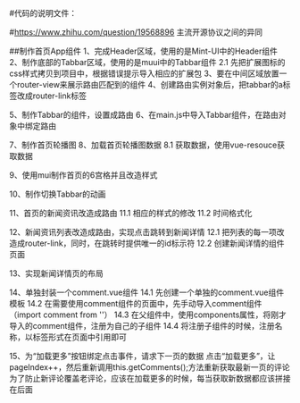 #代码的说明文件：

#https://www.zhihu.com/question/19568896 主流开源协议之间的异同


##制作首页App组件
1、完成Header区域，使用的是Mint-UI中的Header组件
2、制作底部的Tabbar区域，使用的是muui中的Tabbar组件
   2.1  先把扩展图标的css样式拷贝到项目中，根据错误提示导入相应的扩展包
3、要在中间区域放置一个router-view来展示路由匹配到的组件
4、创建路由实例对象后，把tabbar的a标签改成router-link标签

5、制作Tabbar的组件，设置成路由
6、在main.js中导入Tabbar组件，在路由对象中绑定路由

7、制作首页轮播图
8、加载首页轮播图数据
  8.1  获取数据，使用vue-resouce获取数据

9、使用mui制作首页的6宫格并且改造样式

10、制作切换Tabbar的动画



11、首页的新闻资讯改造成路由
  11.1 相应的样式的修改
  11.2 时间格式化

12、新闻资讯列表改造成路由，实现点击跳转到新闻详情
  12.1 把列表的每一项改造成router-link，同时，在跳转时提供唯一的id标示符
  12.2 创建新闻详情的组件页面

13、实现新闻详情页的布局


14、单独封装一个comment.vue组件
  14.1  先创建一个单独的comment.vue组件模板
  14.2  在需要使用comment组件的页面中，先手动导入comment组件（import comment from ''）
  14.3  在父组件中，使用components属性，将刚才导入的comment组件，注册为自己的子组件
  14.4  将注册子组件的时候，注册名称，以标签形式在页面中引用即可


15、为“加载更多”按钮绑定点击事件，请求下一页的数据
    点击“加载更多”，让pageIndex++，然后重新调用this.getComments();方法重新获取最新一页的评论
    为了防止新评论覆盖老评论，应该在加载更多的时候，每当获取新数据都应该拼接在后面